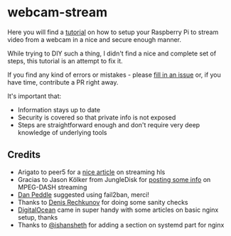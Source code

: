 # webcam-stream

Here you will find a [tutorial](Tutorial.md) on how to setup your Raspberry Pi to stream video from a webcam in a nice and secure enough manner.

While trying to DIY such a thing, I didn't find a nice and complete set of steps, this tutorial is an attempt to fix it.
 
If you find any kind of errors or mistakes - please [fill in an issue](https://github.com/DeTeam/webcam-stream/issues/new) or, if you have time, contribute a PR right away.


It's important that:

* Information stays up to date
* Security is covered so that private info is not exposed
* Steps are straightforward enough and don't require very deep knowledge of underlying tools

## Credits

* Arigato to peer5 for a [nice article](https://docs.peer5.com/guides/setting-up-hls-live-streaming-server-using-nginx/) on streaming hls
* Gracias to Jason Kölker from JungleDisk for [posting some info](https://www.jungledisk.com/blog/2017/07/03/live-streaming-mpeg-dash-with-raspberry-pi-3/) on MPEG-DASH streaming
* [Dan Peddle](https://flarework.com/) suggested using fail2ban, merci!
* Thanks to [Denis Rechkunov](https://rdner.de/) for doing some sanity checks
* [DigitalOcean](https://www.digitalocean.com/community/) came in super handy with some articles on basic nginx setup, thanks
* Thanks to [@ishansheth](https://github.com/ishansheth) for adding a section on systemd part for nginx
